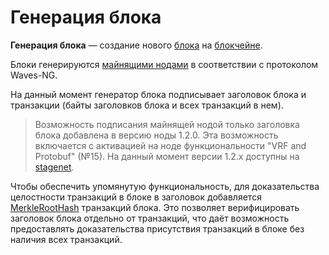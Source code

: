 # Генерация блока

**Генерация блока** — создание нового [блока](/ru/blockchain/block.md) на [блокчейне](/ru/blockchain/blockchain.md).

Блоки генерируются [майнящими нодами](/ru/blockchain/node/mining-node.md) в соответствии с протоколом Waves-NG.

На данный момент генератор блока подписывает заголовок блока и транзакции (байты заголовков блока и всех транзакций в нем).

> Возможность подписания майнящей нодой только заголовка блока добавлена в версию ноды 1.2.0. Эта возможность включается с активацией на ноде функциональности "VRF and Protobuf" (№15).
На данный момент версии 1.2.x доступны на [stagenet](/ru/blockchain/blockchain-network/stage-network.md).

Чтобы обеспечить упомянутую функциональность, для доказательства целостности транзакций в блоке в заголовок добавляется [MerkleRootHash](https://en.wikipedia.org/wiki/Merkle_tree) транзакций блока. Это позволяет верифицировать заголовок блока отдельно от транзакций, что даёт возможность предоставлять доказательства присутствия транзакций в блоке без наличия всех транзакций.
